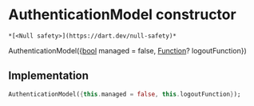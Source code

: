 


# AuthenticationModel constructor




    *[<Null safety>](https://dart.dev/null-safety)*



AuthenticationModel({[bool](https://api.flutter.dev/flutter/dart-core/bool-class.html) managed = false, [Function](https://api.flutter.dev/flutter/dart-core/Function-class.html)? logoutFunction})





## Implementation

```dart
AuthenticationModel({this.managed = false, this.logoutFunction});
```







